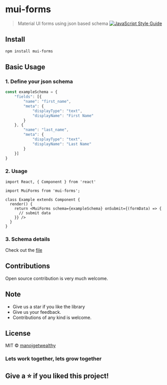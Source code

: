 # mui-forms

> Material UI forms using json based schema
 [![JavaScript Style Guide](https://img.shields.io/badge/code_style-standard-brightgreen.svg)](https://standardjs.com)

## Install

```bash
npm install mui-forms
```

## Basic Usage

### 1. Define your json schema
```typescript
const exampleSchema = {
    "fields": [{
        "name": "first_name",
        "meta": {
            "displayType": "text",
            "displayName": "First Name"
        }
    }, {
        "name": "last_name",
        "meta": {
            "displayType": "text",
            "displayName": "Last Name"
        }
    }]
}
```
### 2. Usage

```tsx
import React, { Component } from 'react'

import MuiForms from 'mui-forms';

class Example extends Component {
  render() {
    return <MuiForms schema={exampleSchema} onSubmit={(formData) => {
      // submit data
    }} />
  }
}
```

### 3. Schema details
Check out the [file]([typescript-schema.md](https://github.com/manojadams/mui-forms/blob/master/typescript-schema.md))

## Contributions

Open source contribution is very much welcome.

## Note

- Give us a star if you like the library
- Give us your feedback. 
- Contributions of any kind is welcome.

## License

MIT © [manojgetwealthy](https://github.com/manojgetwealthy)

### Lets work together, lets grow together

## Give a ⭐️ if you liked this project!
